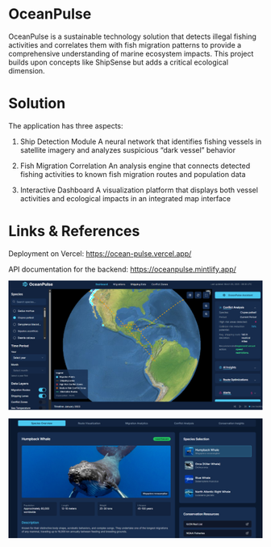 # OceanPulse

OceanPulse is a sustainable technology solution that detects illegal fishing activities and correlates them with fish migration patterns to provide a comprehensive understanding of marine ecosystem impacts. This project builds upon concepts like ShipSense but adds a critical ecological dimension.

# Solution
The application has three aspects:
1) Ship Detection Module
A neural network that identifies fishing vessels in satellite imagery and analyzes suspicious “dark vessel” behavior

2) Fish Migration Correlation
An analysis engine that connects detected fishing activities to known fish migration routes and population data

3) Interactive Dashboard
A visualization platform that displays both vessel activities and ecological impacts in an integrated map interface

# Links & References
Deployment on Vercel: https://ocean-pulse.vercel.app/

API documentation for the backend: https://oceanpulse.mintlify.app/

![Overlaying shipping lanes on high-density fish zones](image.png)

![Migratory fish pattern information](image-1.png)
